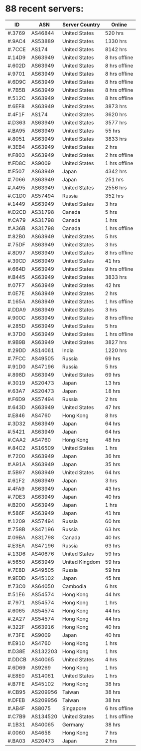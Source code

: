 # 88 recent servers:

| ID | ASN | Server Country | Online |
| ------ | ------ | ------ | ------ |
| #.3769 | AS46844 | United States | 520 hrs |
| #.9AC4 | AS53889 | United States | 1330 hrs |
| #.7CCE | AS174 | United States | 8142 hrs |
| #.14D9 | AS63949 | United States | 8 hrs offline |
| #.602D | AS63949 | United States | 8 hrs offline |
| #.9701 | AS63949 | United States | 8 hrs offline |
| #.6D9C | AS63949 | United States | 8 hrs offline |
| #.7B5B | AS63949 | United States | 8 hrs offline |
| #.512C | AS63949 | United States | 8 hrs offline |
| #.6EF8 | AS63949 | United States | 3873 hrs |
| #.4F1F | AS174 | United States | 3620 hrs |
| #.D363 | AS63949 | United States | 3577 hrs |
| #.BA95 | AS63949 | United States | 55 hrs |
| #.8051 | AS63949 | United States | 3833 hrs |
| #.3EB4 | AS63949 | United States | 2 hrs |
| #.F803 | AS63949 | United States | 2 hrs offline |
| #.FD8C | AS9009 | United States | 1 hrs offline |
| #.F507 | AS63949 | Japan | 4342 hrs |
| #.7066 | AS63949 | Japan | 251 hrs |
| #.A495 | AS63949 | United States | 2556 hrs |
| #.C1D0 | AS57494 | Russia | 352 hrs |
| #.1449 | AS63949 | United States | 3 hrs |
| #.D2CD | AS31798 | Canada | 5 hrs |
| #.CA79 | AS31798 | Canada | 1 hrs |
| #.A36B | AS31798 | Canada | 1 hrs offline |
| #.82B0 | AS63949 | United States | 5 hrs |
| #.75DF | AS63949 | United States | 3 hrs |
| #.8D97 | AS63949 | United States | 8 hrs offline |
| #.39CD | AS63949 | United States | 41 hrs |
| #.664D | AS63949 | United States | 9 hrs offline |
| #.B445 | AS63949 | United States | 3833 hrs |
| #.07F7 | AS63949 | United States | 42 hrs |
| #.0E7E | AS63949 | United States | 2 hrs |
| #.165A | AS63949 | United States | 1 hrs offline |
| #.DDA9 | AS63949 | United States | 3 hrs |
| #.900C | AS63949 | United States | 8 hrs offline |
| #.285D | AS63949 | United States | 5 hrs |
| #.37D0 | AS63949 | United States | 1 hrs offline |
| #.9B9B | AS63949 | United States | 3827 hrs |
| #.29DD | AS14061 | India | 1220 hrs |
| #.7FCC | AS49505 | Russia | 69 hrs |
| #.91D0 | AS47196 | Russia | 5 hrs |
| #.898D | AS63949 | United States | 69 hrs |
| #.3019 | AS20473 | Japan | 13 hrs |
| #.63A7 | AS20473 | Japan | 18 hrs |
| #.F6D9 | AS57494 | Russia | 2 hrs |
| #.643D | AS63949 | United States | 47 hrs |
| #.E846 | AS4760 | Hong Kong | 8 hrs |
| #.3D32 | AS63949 | Japan | 64 hrs |
| #.5421 | AS63949 | Japan | 64 hrs |
| #.CAA2 | AS4760 | Hong Kong | 48 hrs |
| #.84C2 | AS16509 | United States | 1 hrs |
| #.7200 | AS63949 | Japan | 36 hrs |
| #.A91A | AS63949 | Japan | 35 hrs |
| #.5B97 | AS63949 | United States | 64 hrs |
| #.61F2 | AS63949 | Japan | 3 hrs |
| #.4FA9 | AS63949 | Japan | 43 hrs |
| #.7DE3 | AS63949 | Japan | 40 hrs |
| #.B200 | AS63949 | Japan | 1 hrs |
| #.586F | AS63949 | Japan | 41 hrs |
| #.1209 | AS57494 | Russia | 60 hrs |
| #.758B | AS47196 | Russia | 63 hrs |
| #.09BA | AS31798 | Canada | 40 hrs |
| #.E3EA | AS47196 | Russia | 63 hrs |
| #.13D6 | AS40676 | United States | 59 hrs |
| #.5650 | AS63949 | United Kingdom | 59 hrs |
| #.7E8D | AS49505 | Russia | 59 hrs |
| #.9EDD | AS45102 | Japan | 45 hrs |
| #.73C0 | AS64050 | Cambodia | 6 hrs |
| #.51E6 | AS54574 | Hong Kong | 44 hrs |
| #.7971 | AS54574 | Hong Kong | 1 hrs |
| #.6065 | AS54574 | Hong Kong | 44 hrs |
| #.2A27 | AS54574 | Hong Kong | 44 hrs |
| #.322F | AS63916 | Hong Kong | 40 hrs |
| #.73FE | AS9009 | Japan | 40 hrs |
| #.E910 | AS4760 | Hong Kong | 1 hrs |
| #.D38E | AS132203 | Hong Kong | 1 hrs |
| #.DDCB | AS40065 | United States | 4 hrs |
| #.6D69 | AS9269 | Hong Kong | 1 hrs |
| #.E8E0 | AS14061 | United States | 1 hrs |
| #.B7FE | AS45102 | Hong Kong | 38 hrs |
| #.CB95 | AS209956 | Taiwan | 38 hrs |
| #.DFEB | AS209956 | Taiwan | 38 hrs |
| #.AB4F | AS8075 | Singapore | 6 hrs offline |
| #.C7B9 | AS134520 | United States | 1 hrs offline |
| #.1B31 | AS40065 | Germany | 38 hrs |
| #.0060 | AS4658 | Hong Kong | 7 hrs |
| #.BA03 | AS20473 | Japan | 2 hrs |

